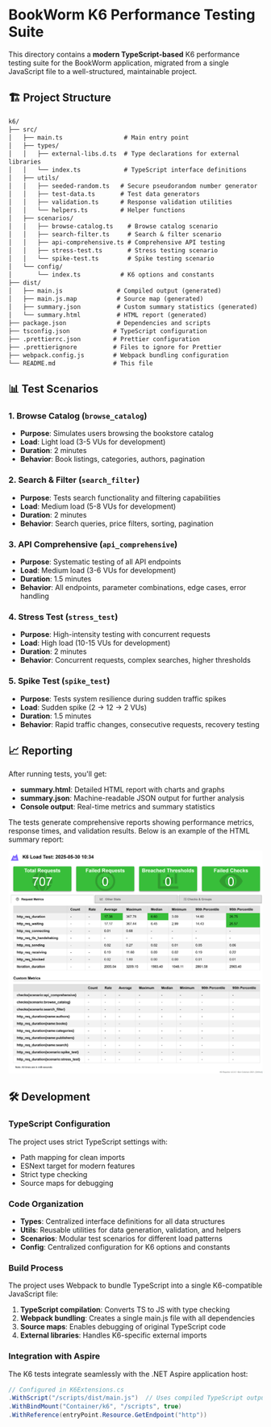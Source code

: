 # BookWorm K6 Performance Testing Suite

This directory contains a **modern TypeScript-based** K6 performance testing suite for the BookWorm
application, migrated from a single JavaScript file to a well-structured, maintainable project.

## 🏗️ Project Structure

```
k6/
├── src/
│   ├── main.ts                 # Main entry point
│   ├── types/
│   │   ├── external-libs.d.ts  # Type declarations for external libraries
│   │   └── index.ts            # TypeScript interface definitions
│   ├── utils/
│   │   ├── seeded-random.ts   # Secure pseudorandom number generator
│   │   ├── test-data.ts       # Test data generators
│   │   ├── validation.ts      # Response validation utilities
│   │   └── helpers.ts         # Helper functions
│   ├── scenarios/
│   │   ├── browse-catalog.ts    # Browse catalog scenario
│   │   ├── search-filter.ts     # Search & filter scenario
│   │   ├── api-comprehensive.ts # Comprehensive API testing
│   │   ├── stress-test.ts       # Stress testing scenario
│   │   └── spike-test.ts        # Spike testing scenario
│   └── config/
│       └── index.ts           # K6 options and constants
├── dist/
│   ├── main.js               # Compiled output (generated)
│   ├── main.js.map           # Source map (generated)
│   ├── summary.json          # Custom summary statistics (generated)
│   └── summary.html          # HTML report (generated)
├── package.json              # Dependencies and scripts
├── tsconfig.json            # TypeScript configuration
├── .prettierrc.json         # Prettier configuration
├── .prettierignore          # Files to ignore for Prettier
├── webpack.config.js        # Webpack bundling configuration
└── README.md                # This file
```

## 📊 Test Scenarios

### 1. Browse Catalog (`browse_catalog`)

- **Purpose**: Simulates users browsing the bookstore catalog
- **Load**: Light load (3-5 VUs for development)
- **Duration**: 2 minutes
- **Behavior**: Book listings, categories, authors, pagination

### 2. Search & Filter (`search_filter`)

- **Purpose**: Tests search functionality and filtering capabilities
- **Load**: Medium load (5-8 VUs for development)
- **Duration**: 2 minutes
- **Behavior**: Search queries, price filters, sorting, pagination

### 3. API Comprehensive (`api_comprehensive`)

- **Purpose**: Systematic testing of all API endpoints
- **Load**: Medium load (3-6 VUs for development)
- **Duration**: 1.5 minutes
- **Behavior**: All endpoints, parameter combinations, edge cases, error handling

### 4. Stress Test (`stress_test`)

- **Purpose**: High-intensity testing with concurrent requests
- **Load**: High load (10-15 VUs for development)
- **Duration**: 2 minutes
- **Behavior**: Concurrent requests, complex searches, higher thresholds

### 5. Spike Test (`spike_test`)

- **Purpose**: Tests system resilience during sudden traffic spikes
- **Load**: Sudden spike (2 → 12 → 2 VUs)
- **Duration**: 1.5 minutes
- **Behavior**: Rapid traffic changes, consecutive requests, recovery testing

## 📈 Reporting

After running tests, you'll get:

- **summary.html**: Detailed HTML report with charts and graphs
- **summary.json**: Machine-readable JSON output for further analysis
- **Console output**: Real-time metrics and summary statistics

The tests generate comprehensive reports showing performance metrics, response times, and validation
results. Below is an example of the HTML summary report:

![Summary HTML Output](../../../../../assets/k6-report.png)

## 🛠️ Development

### TypeScript Configuration

The project uses strict TypeScript settings with:

- Path mapping for clean imports
- ESNext target for modern features
- Strict type checking
- Source maps for debugging

### Code Organization

- **Types**: Centralized interface definitions for all data structures
- **Utils**: Reusable utilities for data generation, validation, and helpers
- **Scenarios**: Modular test scenarios for different load patterns
- **Config**: Centralized configuration for K6 options and constants

### Build Process

The project uses Webpack to bundle TypeScript into a single K6-compatible JavaScript file:

1. **TypeScript compilation**: Converts TS to JS with type checking
2. **Webpack bundling**: Creates a single main.js file with all dependencies
3. **Source maps**: Enables debugging of original TypeScript code
4. **External libraries**: Handles K6-specific external imports

### Integration with Aspire

The K6 tests integrate seamlessly with the .NET Aspire application host:

```csharp
// Configured in K6Extensions.cs
.WithScript("/scripts/dist/main.js")  // Uses compiled TypeScript output
.WithBindMount("Container/k6", "/scripts", true)
.WithReference(entryPoint.Resource.GetEndpoint("http"))
```
